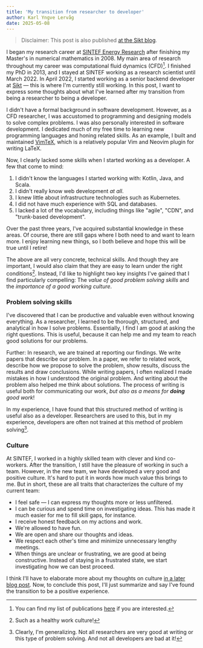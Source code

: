 ```yaml
---
title: 'My transition from researcher to developer'
author: Karl Yngve Lervåg
date: 2025-05-08
---
```


> Disclaimer: This post is also published [at the Sikt blog](https://blogg.sikt.no/my-transition-from-researcher-to-developer-337f83853f79).

I began my research career at [SINTEF Energy Research](https://www.sintef.no/en/sintef-energy/) after finishing my Master's in numerical mathematics in 2008.
My main area of research throughout my career was computational fluid dynamics (CFD)[^1].
I finished my PhD in 2013, and I stayed at SINTEF working as a research scientist until March 2022.
In April 2022, I started working as a senior backend developer at [Sikt](https://sikt.no/en/home) — this is where I'm currently still working.
In this post, I want to express some thoughts about what I've learned after my transition from being a researcher to being a developer.

I didn't have a formal background in software development.
However, as a CFD researcher, I was accustomed to programming and designing models to solve complex problems.
I was also personally interested in software development.
I dedicated much of my free time to learning new programming languages and honing related skills.
As an example, I built and maintained [VimTeX](https://github.com/lervag/vimtex/), which is a relatively popular Vim and Neovim plugin for writing LaTeX.

Now, I clearly lacked some skills when I started working as a developer.
A few that come to mind:

1. I didn't know the languages I started working with: Kotlin, Java, and Scala.
2. I didn't really know web development _at all_.
3. I knew little about infrastructure technologies such as Kubernetes.
4. I did not have much experience with SQL and databases.
5. I lacked a lot of the vocabulary, including things like "agile", "CDN", and "trunk-based development".

Over the past three years, I've acquired substantial knowledge in these areas.
Of course, there are still gaps where I both need to and want to learn more.
I enjoy learning new things, so I both believe and hope this will be true until I retire!

The above are all very concrete, technical skills.
And though they are important, I would also claim that they are easy to learn under the right conditions[^2].
Instead, I'd like to highlight two key insights I've gained that I find particularly compelling:
The *value of good problem solving skills* and the *importance of a good working culture*.

### Problem solving skills

I've discovered that I can be productive and valuable even without knowing everything.
As a researcher, I learned to be thorough, structured, and analytical in how I solve problems.
Essentially, I find I am good at asking the right questions.
This is useful, because it can help me and my team to reach good solutions for our problems.

Further: In research, we are trained at reporting our findings.
We write papers that describe our problem.
In a paper, we refer to related work, describe how we propose to solve the problem, show results, discuss the results and draw conclusions.
While writing papers, I often realized I made mistakes in how I understood the original problem.
And writing about the problem also helped me think about solutions.
The process of writing is useful both for communicating our work, _but also as a means for **doing** good work_!

In my experience, I have found that this structured method of writing is useful also as a developer.
Researchers are used to this, but in my experience, developers are often not trained at this method of problem solving[^3].

### Culture

At SINTEF, I worked in a highly skilled team with clever and kind co-workers.
After the transition, I still have the pleasure of working in such a team.
However, in the new team, we have developed a very good and positive culture.
It's hard to put it in words how much value this brings to me.
But in short, these are all traits that characterizes the culture of my current team:

* I feel safe — I can express my thoughts more or less unfiltered.
* I can be curious and spend time on investigating ideas.
  This has made it much easier for me to fill skill gaps, for instance.
* I receive honest feedback on my actions and work.
* We're allowed to have fun.
* We are open and share our thoughts and ideas.
* We respect each other's time and minimize unnecessary lengthy meetings.
* When things are unclear or frustrating, we are good at being constructive.
  Instead of staying in a frustrated state, we start investigating how we can best proceed.

I think I'll have to elaborate more about my thoughts on culture [in a later blog post](/posts/culture).
Now, to conclude this post, I'll just summarize and say I've found the transition to be a positive experience.

[^1]: You can find my list of publications [here](/publications) if you are interested.
[^2]: Such as a healthy work culture!
[^3]: Clearly, I'm generalizing.
  Not all researchers are very good at writing or this type of problem solving.
  And not all developers are bad at it!

